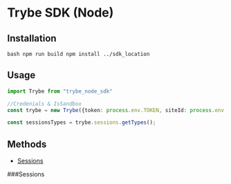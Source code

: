 # Trybe SDK (Node)

## Installation
``bash
npm run build
npm install ../sdk_location
``

## Usage

```typescript
import Trybe from "trybe_node_sdk"

//Credenials & IsSandbox
const trybe = new Trybe({token: process.env.TOKEN, siteId: process.env.SITE_ID}, false);

const sessionsTypes = trybe.sessions.getTypes();

```

## Methods

- [Sessions](#sessions)



###Sessions
